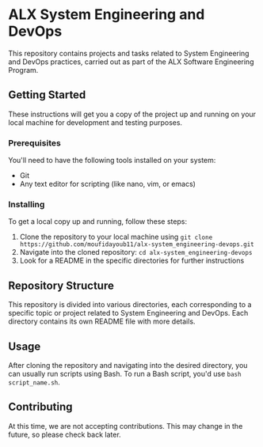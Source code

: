 # ALX System Engineering and DevOps

This repository contains projects and tasks related to System Engineering and DevOps practices, carried out as part of the ALX Software Engineering Program.

## Getting Started

These instructions will get you a copy of the project up and running on your local machine for development and testing purposes.

### Prerequisites

You'll need to have the following tools installed on your system:
- Git
- Any text editor for scripting (like nano, vim, or emacs)

### Installing

To get a local copy up and running, follow these steps:

1. Clone the repository to your local machine using `git clone https://github.com/moufidayoub11/alx-system_engineering-devops.git`
2. Navigate into the cloned repository: `cd alx-system_engineering-devops`
3. Look for a README in the specific directories for further instructions

## Repository Structure

This repository is divided into various directories, each corresponding to a specific topic or project related to System Engineering and DevOps. Each directory contains its own README file with more details.

## Usage

After cloning the repository and navigating into the desired directory, you can usually run scripts using Bash. To run a Bash script, you'd use `bash script_name.sh`.

## Contributing

At this time, we are not accepting contributions. This may change in the future, so please check back later.

